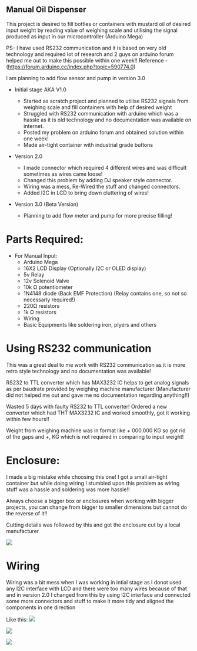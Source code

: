 ## Manual Oil Dispenser

This project is desired to fill bottles or containers with mustard oil of desired input weight by reading value of weighing scale and utilising the signal produced as input in our microcontroller (Arduino Mega)

PS- I have used RS232 communication and it is based on very old technology and required lot of research and 2 guys on arduino forum helped me out to make this possible within one week!! Reference - (https://forum.arduino.cc/index.php?topic=590774.0)

I am planning to add flow sensor and pump in version 3.0

- Initial stage AKA V1.0
  - Started as scratch project and planned to utilise RS232 signals from weighing scale and fill containers with help of desired weight
  - Struggled with RS232 communication with arduino which was a hassle as it is old technology and no documentation was available on internet.
  - Posted my problem on arduino forum and obtained solution within one week!
  - Made air-tight container with industrial grade buttons
  
- Version 2.0
  - I made connector which required 4 different wires and was difficult sometimes as wires came loose!
  - Changed this problem by adding DJ speaker style connector.
  - Wiring was a mess, Re-Wired the stuff and changed connectors.
  - Added I2C in LCD to bring down cluttering of wires!
  
- Version 3.0 (Beta Version)
  - Planning to add flow meter and pump for more precise filling!
  
# Parts Required:
- For Manual Input:
  - Arduino Mega
  - 16X2 LCD Display (Optionally I2C or OLED display)
  - 5v Relay
  - 12v Solenoid Valve
  - 10k Ω potentiometer
  - 1N4148 diode (Back EMF Protection) (Relay contains one, so not so necessarly required!)
  - 220Ω resistors
  - 1k Ω resistors
  - Wiring
  - Basic Equipments like soldering iron, plyers and others
  
# Using RS232 communication

This was a great deal to me work with RS232 communication as it is more retro style technology and no documentation was available!

RS232 to TTL converter which has MAX3232 IC helps to get analog signals as per baudrate provided by weighing machine manufacturer (Manufacturer did not helped me out and gave me no documentation regarding anything!!)

Wasted 5 days with faulty RS232 to TTL converter! Ordered a new converter which had THT MAX3232 IC and worked smoothly, got it working within few hours!!
  
Weight from weighing machine was in format like + 000.000 KG so got rid of the gaps and +, KG which is not required in comparing to input weight!

# Enclosure:

I made a big mistake while choosing this one! I got a small air-tight container but while doing wiring I stumbled upon this problem as wiring stuff was a hassle and soldering was more hassle!!

Always choose a bigger box or enclosures when working with bigger projects, you can change from bigger to smaller dimensions but cannot do the reverse of it!!

Cutting details was followed by this and got the enclosure cut by a local manufacturer

![](https://raw.githubusercontent.com/AnshumanFauzdar/Oil-Dispenser/master/Images/BOX%20Coutout.jpg)

# Wiring

Wiring was a bit mess when I was working in intial stage as I donot used any I2C interface with LCD and there were too many wires because of that and in version 2.0 I changed from this by using I2C interface and connected some more connectors and stuff to make it more tidy and aligned the components in one direction

Like this:
![](https://raw.githubusercontent.com/AnshumanFauzdar/Oil-Dispenser/master/Images/5.jpg)

![](https://github.com/AnshumanFauzdar/Oil-Dispenser/raw/master/Images/6.jpg)

![](https://github.com/AnshumanFauzdar/Oil-Dispenser/raw/master/Images/7.jpg)


